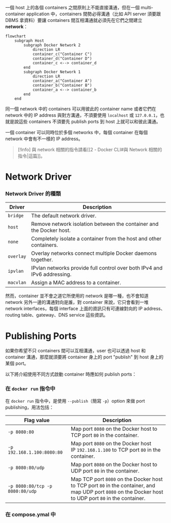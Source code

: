 一個 host 上的各個 containers 之間原則上不能直接溝通，但在一個 multi-container application 中，containers 間勢必得溝通（比如 API server 須要跟 DBMS 拿資料）要讓 containers 間互相溝通就必須先在它們之間建立 **network**：

```mermaid
flowchart
    subgraph Host
        subgraph Docker Network 2
            direction LR
            container_c("Container C")
            container_d("Container D")
            container_c <--> container_d
        end
        subgraph Docker Network 1
            direction LR
            container_a("Container A")
            container_b("Container B")
            container_a <--> container_b
        end
    end
```

同一個 network 中的 containers 可以用彼此的 container name 或者它們在 network 中的 IP address 與對方溝通，不須要使用 `localhost` 或 `127.0.0.1`，也就是說這些 containers 不須要先 publish ports 到 host 上就可以和彼此溝通。

一個 container 可以同時位於多個 networks 中，每個 container 在每個 network 中會有不一樣的 IP address。

>[!Info]
>與 network 相關的指令請看[[2 - Docker CLI#與 Network 相關的指令|這篇]]。

# Network Driver

### Network Driver 的種類

|Driver|Description|
|---|---|
|`bridge`|The default network driver.|
|`host`|Remove network isolation between the container and the Docker host.|
|`none`|Completely isolate a container from the host and other containers.|
|`overlay`|Overlay networks connect multiple Docker daemons together.|
|`ipvlan`|IPvlan networks provide full control over both IPv4 and IPv6 addressing.|
|`macvlan`|Assign a MAC address to a container.|

然而，container 並不會之道它所使用的 network 是哪一種，也不會知道 network 另外一邊的溝通對向是誰，對 container 來說，它只會看到一堆 network interfaces，每個 interface 上面的資訊只有可連線對向的 IP address、routing table、gateway、DNS service 這些資訊。

# Publishing Ports

如果你希望不只 containers 間可以互相溝通，user 也可以透過 host 和 container 溝通，那麼就須要將 container 身上的 port "publish" 到 host 身上的某個 port。

以下將介紹使用不同方式啟動 container 時應如何 publish ports：

### 在 `docker run` 指令中

在 `docker run` 指令中，是使用 `--publish`（簡寫 `-p`）option 來做 port publishing，用法包括：

|Flag value|Description|
|---|---|
|`-p 8080:80`|Map port `8080` on the Docker host to TCP port `80` in the container.|
|`-p 192.168.1.100:8080:80`|Map port `8080` on the Docker host IP `192.168.1.100` to TCP port `80` in the container.|
|`-p 8080:80/udp`|Map port `8080` on the Docker host to UDP port `80` in the container.|
|`-p 8080:80/tcp -p 8080:80/udp`|Map TCP port `8080` on the Docker host to TCP port `80` in the container, and map UDP port `8080` on the Docker host to UDP port `80` in the container.|

### 在 compose.ymal 中
